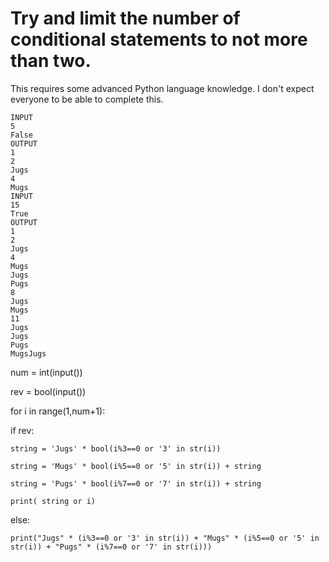 # Try and limit the number of conditional statements to not more than two. 
This requires some advanced Python language knowledge. I don't expect everyone  to be able to complete this.

```
INPUT 
5
False
OUTPUT
1
2
Jugs
4
Mugs
INPUT 
15
True
OUTPUT
1
2
Jugs
4
Mugs
Jugs
Pugs
8
Jugs
Mugs
11
Jugs
Jugs
Pugs
MugsJugs
```
num = int(input())

rev = bool(input())

for i in range(1,num+1):

  if rev: 
  
    string = 'Jugs' * bool(i%3==0 or '3' in str(i))
    
    string = 'Mugs' * bool(i%5==0 or '5' in str(i)) + string
    
    string = 'Pugs' * bool(i%7==0 or '7' in str(i)) + string
    
    print( string or i)
    
  else:
  
    print("Jugs" * (i%3==0 or '3' in str(i)) + "Mugs" * (i%5==0 or '5' in str(i)) + "Pugs" * (i%7==0 or '7' in str(i)))
    
